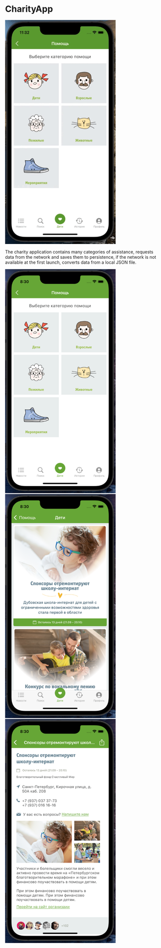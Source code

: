 # CharityApp

<img src="https://github.com/efreet666/CharityApp/blob/dev/CharityAppDemo.gif" width="360" height="730"/>

The charity application contains many categories of assistance, requests data from the network and saves them to persistence, if the network is not available at the first launch, converts data from a local JSON file.

<img src="https://github.com/efreet666/CharityApp/blob/dev/Screenshot%201.png" width="360" height="730"/>
<img src="https://github.com/efreet666/CharityApp/blob/dev/Screenshot%202.png" width="360" height="730"/>
<img src="https://github.com/efreet666/CharityApp/blob/dev/Screenshot%203.png" width="360" height="730"/>
